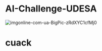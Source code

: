 # AI-Challenge-UDESA
![imgonline-com-ua-BigPic-zRdXYC1cfMj0](https://user-images.githubusercontent.com/82680610/175785392-033bbcc5-1228-4f78-8134-05f22448b3bb.png)
# cuack
